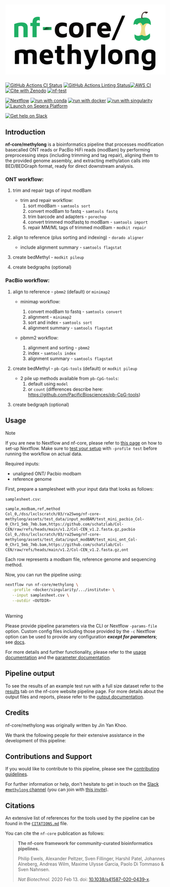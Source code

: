 <h1>
  <picture>
    <source media="(prefers-color-scheme: dark)" srcset="docs/images/nf-core-methylong_logo_dark.png">
    <img alt="nf-core/methylong" src="docs/images/nf-core-methylong_logo_light.png">
  </picture>
</h1>

[![GitHub Actions CI Status](https://github.com/nf-core/methylong/actions/workflows/ci.yml/badge.svg)](https://github.com/nf-core/methylong/actions/workflows/ci.yml)
[![GitHub Actions Linting Status](https://github.com/nf-core/methylong/actions/workflows/linting.yml/badge.svg)](https://github.com/nf-core/methylong/actions/workflows/linting.yml)[![AWS CI](https://img.shields.io/badge/CI%20tests-full%20size-FF9900?labelColor=000000&logo=Amazon%20AWS)](https://nf-co.re/methylong/results)[![Cite with Zenodo](http://img.shields.io/badge/DOI-10.5281/zenodo.XXXXXXX-1073c8?labelColor=000000)](https://doi.org/10.5281/zenodo.XXXXXXX)
[![nf-test](https://img.shields.io/badge/unit_tests-nf--test-337ab7.svg)](https://www.nf-test.com)

[![Nextflow](https://img.shields.io/badge/nextflow%20DSL2-%E2%89%A524.04.2-23aa62.svg)](https://www.nextflow.io/)
[![run with conda](http://img.shields.io/badge/run%20with-conda-3EB049?labelColor=000000&logo=anaconda)](https://docs.conda.io/en/latest/)
[![run with docker](https://img.shields.io/badge/run%20with-docker-0db7ed?labelColor=000000&logo=docker)](https://www.docker.com/)
[![run with singularity](https://img.shields.io/badge/run%20with-singularity-1d355c.svg?labelColor=000000)](https://sylabs.io/docs/)
[![Launch on Seqera Platform](https://img.shields.io/badge/Launch%20%F0%9F%9A%80-Seqera%20Platform-%234256e7)](https://cloud.seqera.io/launch?pipeline=https://github.com/nf-core/methylong)

[![Get help on Slack](http://img.shields.io/badge/slack-nf--core%20%23methylong-4A154B?labelColor=000000&logo=slack)](https://nfcore.slack.com/channels/methylong)

## Introduction

**nf-core/methylong** is a bioinformatics pipeline that processes modification basecalled ONT reads or PacBio HiFi reads (modBam) by performing preprocessing steps (including trimming and tag repair), aligning them to the provided genome assembly, and extracting methylation calls into BED/BEDGraph format, ready for direct downstream analysis.

### ONT workflow: 

1. trim and repair tags of input modBam 

    - trim and repair workflow:
        1. sort modBam - `samtools sort`
        2. convert modBam to fastq - `samtools fastq`
        3. trim barcode and adapters - `porechop`
        4. convert trimmed modfastq to modBam - `samtools import`
        5. repair MM/ML tags of trimmed modBam - `modkit repair`

2. align to reference (plus sorting and indexing) - `dorado aligner` 
    - include alignment summary - `samtools flagstat`

3. create bedMethyl - `modkit pileup`
4. create bedgraphs (optional)


### PacBio workflow: 

1. align to reference - `pbmm2` (default) or `minimap2` 

    - minimap workflow: 
        1. convert modBam to fastq - `samtools convert`
        2. alignment - `minimap2`
        3. sort and index - `samtools sort`
        4. alignment summary - `samtools flagstat`

    - pbmm2 workflow: 
        1. alignment and sorting - `pbmm2`
        2. index - `samtools index`
        3. alignment summary - `samtools flagstat`

2. create bedMethyl - `pb-CpG-tools` (default) or `modkit pileup` 
    - 2 pile up methods available from `pb-CpG-tools`:
        1. default using `model` 
        2. or `count` (differences describe here: https://github.com/PacificBiosciences/pb-CpG-tools)

3. create bedgraph (optional)



## Usage

> [!NOTE]
> If you are new to Nextflow and nf-core, please refer to [this page](https://nf-co.re/docs/usage/installation) on how to set-up Nextflow. Make sure to [test your setup](https://nf-co.re/docs/usage/introduction#how-to-run-a-pipeline) with `-profile test` before running the workflow on actual data.


Required inputs: 
- unaligned ONT/ Pacbio modbam 
- reference genome 


First, prepare a samplesheet with your input data that looks as follows:

`samplesheet.csv`:

```csv
sample,modbam,ref,method
Col_0,/dss/lxclscratch/03/ra25wog/nf-core-methylong/assets/test_data/input_modBAM/test_mini_pacbio_Col-0_Chr1_5mb_7mb.bam,https://github.com/schatzlab/Col-CEN/raw/refs/heads/main/v1.2/Col-CEN_v1.2.fasta.gz,pacbio
Col_0,/dss/lxclscratch/03/ra25wog/nf-core-methylong/assets/test_data/input_modBAM/test_mini_ont_Col-0_Chr1_5mb_7mb.bam,https://github.com/schatzlab/Col-CEN/raw/refs/heads/main/v1.2/Col-CEN_v1.2.fasta.gz,ont
```

Each row represents a modbam file, reference genome and sequencing method. 


Now, you can run the pipeline using:

<!-- TODO nf-core: update the following command to include all required parameters for a minimal example -->

```bash
nextflow run nf-core/methylong \
   -profile <docker/singularity/.../institute> \
   --input samplesheet.csv \
   --outdir <OUTDIR>
   
```

> [!WARNING]
> Please provide pipeline parameters via the CLI or Nextflow `-params-file` option. Custom config files including those provided by the `-c` Nextflow option can be used to provide any configuration _**except for parameters**_; see [docs](https://nf-co.re/docs/usage/getting_started/configuration#custom-configuration-files).

For more details and further functionality, please refer to the [usage documentation](https://nf-co.re/methylong/usage) and the [parameter documentation](https://nf-co.re/methylong/parameters).

## Pipeline output

To see the results of an example test run with a full size dataset refer to the [results](https://nf-co.re/methylong/results) tab on the nf-core website pipeline page.
For more details about the output files and reports, please refer to the
[output documentation](https://nf-co.re/methylong/output).

## Credits

nf-core/methylong was originally written by Jin Yan Khoo.

We thank the following people for their extensive assistance in the development of this pipeline:

<!-- TODO nf-core: If applicable, make list of people who have also contributed -->

## Contributions and Support

If you would like to contribute to this pipeline, please see the [contributing guidelines](.github/CONTRIBUTING.md).

For further information or help, don't hesitate to get in touch on the [Slack `#methylong` channel](https://nfcore.slack.com/channels/methylong) (you can join with [this invite](https://nf-co.re/join/slack)).

## Citations

<!-- TODO nf-core: Add citation for pipeline after first release. Uncomment lines below and update Zenodo doi and badge at the top of this file. -->
<!-- If you use nf-core/methylong for your analysis, please cite it using the following doi: [10.5281/zenodo.XXXXXX](https://doi.org/10.5281/zenodo.XXXXXX) -->

<!-- TODO nf-core: Add bibliography of tools and data used in your pipeline -->

An extensive list of references for the tools used by the pipeline can be found in the [`CITATIONS.md`](CITATIONS.md) file.

You can cite the `nf-core` publication as follows:

> **The nf-core framework for community-curated bioinformatics pipelines.**
>
> Philip Ewels, Alexander Peltzer, Sven Fillinger, Harshil Patel, Johannes Alneberg, Andreas Wilm, Maxime Ulysse Garcia, Paolo Di Tommaso & Sven Nahnsen.
>
> _Nat Biotechnol._ 2020 Feb 13. doi: [10.1038/s41587-020-0439-x](https://dx.doi.org/10.1038/s41587-020-0439-x).
